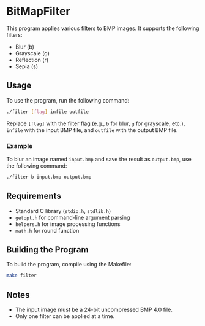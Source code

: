 # BitMapFilter

This program applies various filters to BMP images. It supports the following filters:

- Blur (b)
- Grayscale (g)
- Reflection (r)
- Sepia (s)

## Usage

To use the program, run the following command:

```bash
./filter [flag] infile outfile
```

Replace `[flag]` with the filter flag (e.g., `b` for blur, `g` for grayscale, etc.), `infile` with the input BMP file, and `outfile` with the output BMP file.

### Example

To blur an image named `input.bmp` and save the result as `output.bmp`, use the following command:

```bash
./filter b input.bmp output.bmp
```

## Requirements

- Standard C library (`stdio.h`, `stdlib.h`)
- `getopt.h` for command-line argument parsing
- `helpers.h` for image processing functions
- `math.h` for round function

## Building the Program

To build the program, compile using the Makefile:

```bash
make filter
```

## Notes

- The input image must be a 24-bit uncompressed BMP 4.0 file.
- Only one filter can be applied at a time.
